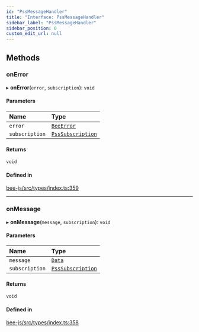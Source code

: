 ```yaml
---
id: "PssMessageHandler"
title: "Interface: PssMessageHandler"
sidebar_label: "PssMessageHandler"
sidebar_position: 0
custom_edit_url: null
---
```


## Methods

### onError

▸ **onError**(`error`, `subscription`): `void`

#### Parameters

| Name | Type |
| :------ | :------ |
| `error` | [`BeeError`](../classes/BeeError.md) |
| `subscription` | [`PssSubscription`](PssSubscription.md) |

#### Returns

`void`

#### Defined in

[bee-js/src/types/index.ts:359](https://github.com/ethersphere/bee-js/blob/2c8b9d1/src/types/index.ts#L359)

___

### onMessage

▸ **onMessage**(`message`, `subscription`): `void`

#### Parameters

| Name | Type |
| :------ | :------ |
| `message` | [`Data`](Data.md) |
| `subscription` | [`PssSubscription`](PssSubscription.md) |

#### Returns

`void`

#### Defined in

[bee-js/src/types/index.ts:358](https://github.com/ethersphere/bee-js/blob/2c8b9d1/src/types/index.ts#L358)
